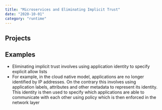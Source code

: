 ```yaml
---
title: "Microservices and Eliminating Implicit Trust"
date: "2020-10-01"
category: "runtime"
---
```



## Projects



<!---
## Commercial Projects
- [Prisma Cloud](https://www.paloaltonetworks.com/prisma/cloud)
- [Divvy Cloud by Rapid7](www.alcide.io)
- [Trend Micro Container Security](https://www.trendmicro.com/en_us/business/products/hybrid-cloud/cloud-one-container-image-security.html)
- [Aqua Security](https://www.aquasec.com/products/container-security)

## Misc Projects
-->

## Examples

- Eliminating implicit trust involves using application identity to specify explicit allow lists 
- For example, in the cloud native model, applications are no longer identified by IP addresses. On the contrary this involves using application labels, attributes and other metadata to represent its identity. This identity is then used to specify which applications are able to communicate with each other using policy which is then enforced in the network layer 
